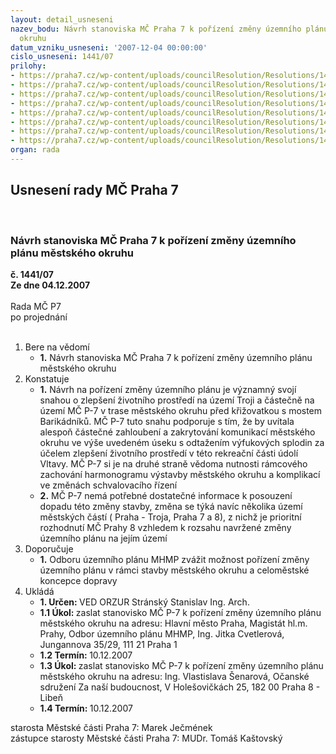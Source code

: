 ```yaml
---
layout: detail_usneseni
nazev_bodu: Návrh stanoviska MČ Praha 7 k pořízení změny územního plánu městského
  okruhu
datum_vzniku_usneseni: '2007-12-04 00:00:00'
cislo_usneseni: 1441/07
prilohy:
- https://praha7.cz/wp-content/uploads/councilResolution/Resolutions/14453/58-m_11.doc
- https://praha7.cz/wp-content/uploads/councilResolution/Resolutions/14453/58-m_12.doc
- https://praha7.cz/wp-content/uploads/councilResolution/Resolutions/14453/58-m_13.doc
- https://praha7.cz/wp-content/uploads/councilResolution/Resolutions/14453/58-m_14.doc
- https://praha7.cz/wp-content/uploads/councilResolution/Resolutions/14453/58-m_21.doc
- https://praha7.cz/wp-content/uploads/councilResolution/Resolutions/14453/58-m_31.doc
- https://praha7.cz/wp-content/uploads/councilResolution/Resolutions/14453/58-m_32.doc
- https://praha7.cz/wp-content/uploads/councilResolution/Resolutions/14453/58-21_11_2007.doc
organ: rada
---
```

<div id="ucUsn_pList" class="usn">
	<span><h2>Usnesení rady MČ Praha 7 </h2>
<br></span><div class="standBody">
<span><h3>Návrh stanoviska MČ Praha 7 k pořízení změny územního plánu městského okruhu</h3></span><div class="center">
		<strong>č. 1441/07</strong><br>
	</div>
<div class="center">
		<strong>Ze dne 04.12.2007</strong><br><br>
	</div>Rada MČ P7<br> po projednání<br><br><ol>
<li>Bere na vědomí<ul><li>
<strong>1.</strong> Návrh stanoviska MČ Praha 7 k pořízení změny územního plánu městského okruhu</li></ul>
</li>
<li>Konstatuje<ul>
<li>
<strong>1.</strong> Návrh na pořízení změny územního plánu je významný svojí snahou o zlepšení životního prostředí na území Troji a částečně na území MČ P-7 v trase městského okruhu před křižovatkou s mostem Barikádníků. MČ P-7 tuto snahu podporuje s tím, že by uvítala alespoň částečné zahloubení a zakrytování komunikací městského okruhu ve výše uvedeném úseku s odtažením výfukových splodin za účelem zlepšení životního prostředí v této rekreační části údolí Vltavy. MČ P-7 si je na druhé straně vědoma nutnosti rámcového zachování harmonogramu výstavby městského okruhu a komplikací ve změnách schvalovacího řízení </li>
<li>
<strong>2.</strong> MČ P-7 nemá potřebné dostatečné informace k posouzení dopadu této změny stavby, změna se týká navíc několika území městských částí ( Praha - Troja, Praha 7 a 8), z nichž je prioritní rozhodnutí MČ Prahy 8 vzhledem k rozsahu navržené změny územního plánu na jejím území </li>
</ul>
</li>
<li>Doporučuje<ul><li>
<strong>1.</strong> Odboru územního plánu MHMP zvážit možnost pořízení změny územního plánu v rámci stavby městského okruhu a celoměstské koncepce dopravy     </li></ul>
</li>
<li>Ukládá<ul>
<li>
<strong>1. Určen: </strong>VED ORZUR  Stránský  Stanislav Ing. Arch.</li>
<li>
<strong>1.1 Úkol: </strong>zaslat stanovisko MČ P-7 k pořízení změny územního plánu městského okruhu na adresu: Hlavní město Praha, Magistát hl.m. Prahy, Odbor územního plánu MHMP, Ing. Jitka Cvetlerová, Jungannova 35/29, 111 21 Praha 1</li>
<li>
<strong>1.2 Termín: </strong>10.12.2007</li>
<li>
<strong>1.3 Úkol: </strong>zaslat stanovisko MČ P-7 k pořízení změny územního plánu městského okruhu na adresu: Ing. Vlastislava Šenarová, Očanské sdružení Za naší budoucnost, V Holešovičkách 25, 182 00 Praha 8 - Libeň </li>
<li>
<strong>1.4 Termín: </strong>10.12.2007</li>
</ul>
</li>
</ol>starosta Městské části Praha 7: Marek Ječmének<br>zástupce starosty Městské části Praha 7: MUDr. Tomáš Kaštovský 
</div>
</div>